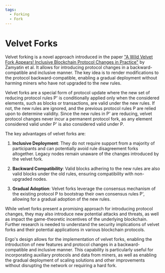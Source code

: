 ```yaml
---
tags:
  - Forking
  - Fork
---
```


# Velvet Forks

Velvet forking is a novel approach introduced in the paper ["A Wild Velvet Fork Appears! Inclusive Blockchain Protocol Changes in Practice"](http://diyhpl.us/~bryan/papers2/bitcoin/A%20wild%20velvet%20fork%20appears:%20Inclusive%20blockchain%20protocol%20changes%20in%20practice%20-%202018.pdf) by Zamyatin et al. It allows for introducing protocol changes in a backward-compatible and inclusive manner. The key idea is to render modifications to the protocol backward-compatible, enabling a gradual deployment without harming miners who have not upgraded to the new rules.

Velvet forks are a special form of protocol update where the new set of reducing protocol rules P' is conditionally applied only when the considered elements, such as blocks or transactions, are valid under the new rules. If not, the new rules are ignored, and the previous protocol rules P are relied upon to determine validity. Since the new rules in P' are reducing, velvet protocol changes never incur a permanent protocol fork, as any element considered valid under P' is also considered valid under P.

The key advantages of velvet forks are:

1. **Inclusive Deployment**: They do not require support from a majority of participants and can potentially avoid rule disagreement forks altogether. Legacy nodes remain unaware of the changes introduced by the velvet fork.

2. **Backward Compatibility**: Valid blocks adhering to the new rules are also valid blocks under the old rules, ensuring compatibility with non-upgraded nodes.

3. **Gradual Adoption**: Velvet forks leverage the consensus mechanism of the existing protocol P to bootstrap their own consensus rules P', allowing for a gradual adoption of the new rules.

While velvet forks present a promising approach for introducing protocol changes, they may also introduce new potential attacks and threats, as well as impact the game-theoretic incentives of the underlying blockchain. Further research is needed to understand the security implications of velvet forks and their potential applications in various blockchain protocols.

Ergo's design allows for the implementation of velvet forks, enabling the introduction of new features and protocol changes in a backward-compatible and inclusive manner. This capability is particularly useful for incorporating auxiliary protocols and data from miners, as well as enabling the gradual deployment of scaling solutions and other improvements without disrupting the network or requiring a hard fork.
